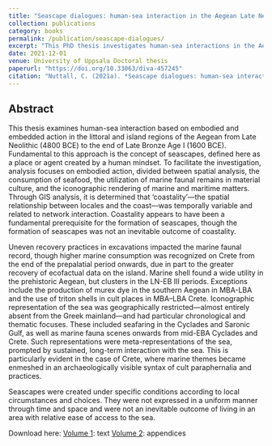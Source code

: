 ```yaml
---
title: "Seascape dialogues: human-sea interaction in the Aegean Late Neolithic to Late Bronze Age"
collection: publications
category: books
permalink: /publication/seascape-dialogues/
excerpt: "This PhD thesis investigates human-sea interactions in the Aegean from the Late Neolithic to the Late Bronze Age through spatial, material, and iconographic analyses."
date: 2021-12-01
venue: University of Uppsala Doctoral thesis
paperurl: "https://doi.org/10.33063/diva-457245"
citation: "Nuttall, C. (2021a). *Seascape dialogues: human-sea interaction in the Aegean Late Neolithic to Late Bronze Age*. PhD thesis. Uppsala: Department of Archaeology and Ancient History, Uppsala University. ISBN: 978-91-506-2910-1 (print)."
---
```


## Abstract

This thesis examines human-sea interaction based on embodied and embedded action in the littoral and island regions of the Aegean from Late Neolithic (4800 BCE) to the end of Late Bronze Age I (1600 BCE). Fundamental to this approach is the concept of seascapes, defined here as a place or agent created by a human mindset. To facilitate the investigation, analysis focuses on embodied action, divided between spatial analysis, the consumption of seafood, the utilization of marine faunal remains in material culture, and the iconographic rendering of marine and maritime matters. Through GIS analysis, it is determined that ‘coastality’—the spatial relationship between locales and the coast—was temporally variable and related to network interaction. Coastality appears to have been a fundamental prerequisite for the formation of seascapes, though the formation of seascapes was not an inevitable outcome of coastality.

Uneven recovery practices in excavations impacted the marine faunal record, though higher marine consumption was recognized on Crete from the end of the prepalatial period onwards, due in part to the greater recovery of ecofactual data on the island. Marine shell found a wide utility in the prehistoric Aegean, but clusters in the LN-EB III periods. Exceptions include the production of murex dye in the southern Aegean in MBA-LBA and the use of triton shells in cult places in MBA–LBA Crete. Iconographic representation of the sea was geographically restricted—almost entirely absent from the Greek mainland—and had particular chronological and thematic focuses. These included seafaring in the Cyclades and Saronic Gulf, as well as marine fauna scenes onwards from mid-EBA Cyclades and Crete. Such representations were meta-representations of the sea, prompted by sustained, long-term interaction with the sea. This is particularly evident in the case of Crete, where marine themes became enmeshed in an archaeologically visible syntax of cult paraphernalia and practices.

Seascapes were created under specific conditions according to local circumstances and choices. They were not expressed in a uniform manner through time and space and were not an inevitable outcome of living in an area with relative ease of access to the sea.

Download here: [Volume 1](/files/Nuttallphdvol1.pdf): text [Volume 2](/files/Nuttallphdvol2.pdf): appendices
